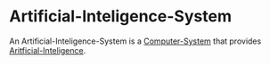 # Artificial-Inteligence-System

An Artificial-Inteligence-System is a [Computer-System](600083.md) that provides [Aritficial-Inteligence](250000038.md).
